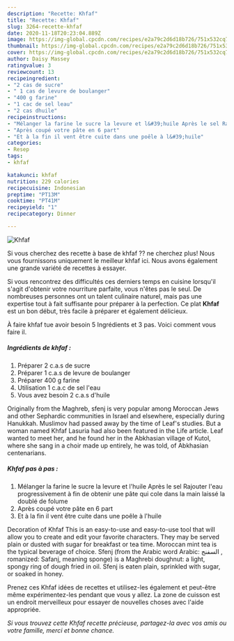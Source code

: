 ```yaml
---
description: "Recette: Khfaf"
title: "Recette: Khfaf"
slug: 3264-recette-khfaf
date: 2020-11-18T20:23:04.889Z
image: https://img-global.cpcdn.com/recipes/e2a79c2d6d18b726/751x532cq70/khfaf-photo-principale-de-la-recette.jpg
thumbnail: https://img-global.cpcdn.com/recipes/e2a79c2d6d18b726/751x532cq70/khfaf-photo-principale-de-la-recette.jpg
cover: https://img-global.cpcdn.com/recipes/e2a79c2d6d18b726/751x532cq70/khfaf-photo-principale-de-la-recette.jpg
author: Daisy Massey
ratingvalue: 3
reviewcount: 13
recipeingredient:
- "2 cas de sucre"
- " 1 cas de levure de boulanger"
- "400 g farine"
- "1 cac de sel leau"
- "2 cas dhuile"
recipeinstructions:
- "Mélanger la farine le sucre la levure et l&#39;huile Après le sel Rajouter l&#39;eau progressivement à fin de obtenir une pâte qui cole dans la main laissé la doublé de folume"
- "Après coupé votre pâte en 6 part"
- "Et à la fin il vent être cuite dans une poêle à l&#39;huile"
categories:
- Resep
tags:
- khfaf

katakunci: khfaf 
nutrition: 229 calories
recipecuisine: Indonesian
preptime: "PT13M"
cooktime: "PT41M"
recipeyield: "1"
recipecategory: Dinner

---
```



![Khfaf](https://img-global.cpcdn.com/recipes/e2a79c2d6d18b726/751x532cq70/khfaf-photo-principale-de-la-recette.jpg)

Si vous cherchez des recette à base de khfaf ?? ne cherchez plus! Nous vous fournissons uniquement le meilleur khfaf ici. Nous avons également une grande variété de recettes à essayer.

Si vous rencontrez des difficultés ces derniers temps en cuisine lorsqu'il s'agit d'obtenir votre nourriture parfaite, vous n'êtes pas le seul. De nombreuses personnes ont un talent culinaire naturel, mais pas une expertise tout à fait suffisante pour préparer à la perfection. Ce plat <strong> Khfaf </strong> est un bon début, très facile à préparer et également délicieux.

<!--inarticleads1-->

À faire khfaf tue avoir besoin 5 Ingrédients et 3 pas. Voici comment vous faire il.

##### Ingrédients de khfaf :

1. Préparer 2 c.a.s de sucre
1. Préparer  1 c.a.s de levure de boulanger
1. Préparer 400 g farine
1. Utilisation 1 c.a.c de sel l&#39;eau
1. Vous avez besoin 2 c.a.s d&#39;huile


Originally from the Maghreb, sfenj is very popular among Moroccan Jews and other Sephardic communities in Israel and elsewhere, especially during Hanukkah. Muslimov had passed away by the time of Leaf&#39;s studies. But a woman named Khfaf Lasuria had also been featured in the Life article. Leaf wanted to meet her, and he found her in the Abkhasian village of Kutol, where she sang in a choir made up entirely, he was told, of Abkhasian centenarians. 

<!--inarticleads2-->

##### Khfaf pas à pas :

1. Mélanger la farine le sucre la levure et l&#39;huile Après le sel Rajouter l&#39;eau progressivement à fin de obtenir une pâte qui cole dans la main laissé la doublé de folume
1. Après coupé votre pâte en 6 part
1. Et à la fin il vent être cuite dans une poêle à l&#39;huile


Decoration of Khfaf This is an easy-to-use and easy-to-use tool that will allow you to create and edit your favorite characters. They may be served plain or dusted with sugar for breakfast or tea time. Moroccan mint tea is the typical beverage of choice. Sfenj (from the Arabic word Arabic: السفنج ‎, romanized: Safanj, meaning sponge) is a Maghrebi doughnut: a light, spongy ring of dough fried in oil. Sfenj is eaten plain, sprinkled with sugar, or soaked in honey. 

<!--inarticleads1-->

<p>
Prenez ces Khfaf idées de recettes et utilisez-les également et peut-être même expérimentez-les pendant que vous y allez. La zone de cuisson est un endroit merveilleux pour essayer de nouvelles choses avec l'aide appropriée.
</p>

<p>
<i>Si vous trouvez cette Khfaf recette précieuse, partagez-la avec vos amis ou votre famille, merci et bonne chance.</i>
</p>
